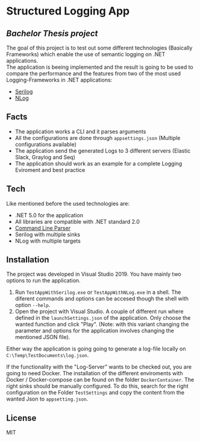 # Structured Logging App
## _Bachelor Thesis project_

The goal of this project is to test out some different technologies (Basically Frameworks) which enable the use of semantic logging on .NET applications.  
The application is beeing implemented and the result is going to be used to compare the performance and the features from two of  the most used Logging-Frameworks in .NET applications: 
- [Serilog](https://github.com/serilog/serilog)
- [NLog](https://github.com/NLog/NLog)

## Facts
- The application works a CLI and it parses arguments
- All the configurations are done through `appsettings.json` (Multiple configurations available)
- The application send the generated Logs to 3 different servers (Elastic Slack, Graylog and Seq)
- The application should work as an example for a complete Logging Eviroment and best practice

## Tech
Like mentioned before the used technologies are:
- .NET 5.0 for the application
- All libraries are compatible with .NET standard 2.0
- [Command Line Parser](https://github.com/commandlineparser/commandline)
- Serilog with multiple sinks
- NLog with multiple targets

## Installation
The project was developed in Visual Studio 2019. You have mainly two options to run the application.
1) Run `TestAppWithSerilog.exe` or `TestAppWithNLog.exe` in a shell. The diferent commands and options can be accesed though the shell with option `--help`.
2) Open the project with Visual Studio. A couple of different run where defined in the `launchSettings.json` of the application. Only choose the wanted function and click "Play". (Note: with this variant changing the parameter and options for the application involves changing the mentioned JSON file).

Either way the application is going going to generate a log-file locally on `C:\Temp\TestDocuments\log.json`.

If the functionality with the "Log-Server" wants to be checked out, you are going to need Docker. The installation of the different enviroments with Docker / Docker-compose can be found on the folder `DockerContainer`. The right sinks should be manually configured. To do this, search for the right configuration on the Folder `TestSettings` and copy the content from the wanted Json to `appsetting.json`.

## License

MIT
